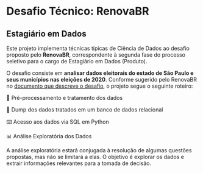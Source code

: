 # **Desafio Técnico: RenovaBR**
## Estagiário em Dados

Este projeto implementa técnicas típicas de Ciência de Dados ao desafio proposto pelo **RenovaBR**, correspondente à segunda fase do processo seletivo para o cargo de Estagiário em Dados (Produto).

O desafio consiste em **analisar dados eleitorais do estado de São Paulo e seus municípios nas eleições de 2020**. Conforme sugerido pelo RenovaBR no [documento que descreve o desafio](desafio-tecnico.pdf), o projeto segue o seguinte roteiro:

🧹 Pré-processamento e tratamento dos dados

🎲 Dump dos dados tratados em um banco de dados relacional

⌨️ Acesso aos dados via SQL em Python

📊 Análise Exploratória dos Dados

A análise exploratória estará conjugada à resolução de algumas questões propostas, mas não se limitará a elas. O objetivo é explorar os dados e extrair informações relevantes para a tomada de decisão.